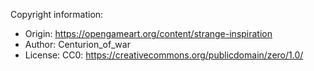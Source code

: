 Copyright information:

  - Origin: <https://opengameart.org/content/strange-inspiration>
  - Author: Centurion\_of\_war
  - License: CC0: <https://creativecommons.org/publicdomain/zero/1.0/>
